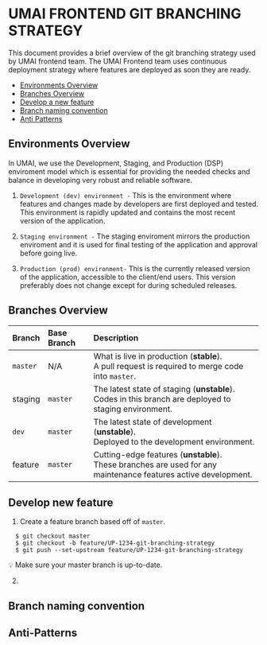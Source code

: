 # UMAI FRONTEND GIT BRANCHING STRATEGY

This document provides a brief overview of the git branching strategy used by UMAI frontend team. The UMAI Frontend team uses continuous deployment strategy where features are deployed as soon they are ready.

- [Environments Overview](#environment-overview)
- [Branches Overview](#branches-overview)
- [Develop a new feature](#develop-a-new-feature)
- [Branch naming convention](#branch-naming-convention)
- [Anti Patterns](#anti-patterns)

## Environments Overview

In UMAI, we use the Development, Staging, and Production (DSP) enviroment model which is essential for providing the needed checks and balance in developing very robust and reliable software.

1. `Development (dev) environment -` This is the environment where features and changes made by developers are first deployed and tested. This environment is rapidly updated and contains the most recent version of the application.

2. `Staging environment -` The staging enviroment mirrors the production enviroment and it is used for final testing of the application and approval before going live.

3. `Production (prod) environment-` This is the currently released version of the application, accessible to the client/end users. This version preferably does not change except for during scheduled releases.

## Branches Overview

| Branch   | Base Branch | Description                                                                                                       |
| :------- | :---------- | :---------------------------------------------------------------------------------------------------------------- |
| `master` | N/A         | What is live in production (**stable**).<br/>A pull request is required to merge code into `master`.              |
| staging  | `master`    | The latest state of staging (**unstable**).<br>Codes in this branch are deployed to staging environment.          |
| `dev`    | `master`    | The latest state of development (**unstable**).<br>Deployed to the development environment.                       |
| feature  | `master`    | Cutting-edge features (**unstable**).<br>These branches are used for any maintenance features active development. |

## Develop new feature

1. Create a feature branch based off of `master`.

```
  $ git checkout master
  $ git checkout -b feature/UP-1234-git-branching-strategy
  $ git push --set-upstream feature/UP-1234-git-branching-strategy
```

:bulb: Make sure your master branch is up-to-date.

2.

## Branch naming convention

## Anti-Patterns
